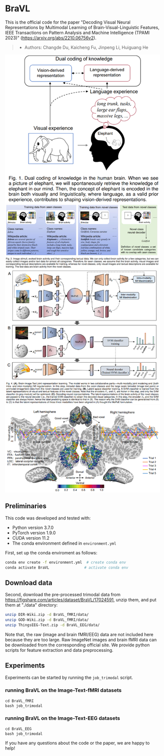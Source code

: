 # BraVL
This is the official code for the paper "Decoding Visual Neural Representations by Multimodal Learning of Brain-Visual-Linguistic Features, IEEE Transactions on Pattern Analysis and Machine Intelligence (TPAMI 2023)" (https://arxiv.org/abs/2210.06756v2).
> - Authors: Changde Du, Kaicheng Fu, Jinpeng Li, Huiguang He

![Dual coding of knowledge](figure1.png)
![Illustration of the trimodal data](figure2.png)
![Brain-Image-Text joint representation learning](figure3.png)
![The voxel stability maps in the visual cortex](figure4.png)

## Preliminaries

This code was developed and tested with:
- Python version 3.7.0
- PyTorch version 1.9.0
- CUDA version 11.2
- The conda environment defined in `environment.yml`

First, set up the conda enviroment as follows:
```bash
conda env create -f environment.yml  # create conda env
conda activate BraVL                # activate conda env
```
## Download data
Second, download the pre-processed trimodal data from https://figshare.com/articles/dataset/BraVL/17024591, unzip them, and put them at "./data" directory:
```bash
unzip DIR-Wiki.zip -d BraVL_fMRI/data/
unzip GOD-Wiki.zip -d BraVL_fMRI/data/
unzip ThingsEEG-Text.zip -d BraVL_EEG/data/
```
Note that, the raw (image and brain fMRI/EEG) data are not included here because they are too large. Raw ImageNet images and brain fMRI data can be downloaded from the corresponding official site. We provide python scripts for feature extraction and data preprocessing.

## Experiments

Experiments can be started by running the `job_trimodal` script.


### running BraVL on the Image-Text-fMRI datasets
```
cd BraVL_fMRI
bash job_trimodal
```
### running BraVL on the Image-Text-EEG datasets
```
cd BraVL_EEG
bash job_trimodal
```

If you have any questions about the code or the paper, we are happy to help!
